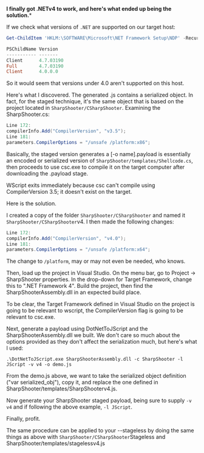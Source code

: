 **I finally got .NETv4 to work, and here's what ended up being the solution.***

If we check what versions of `.NET` are supported on our target host:

```powershell
Get-ChildItem 'HKLM:\SOFTWARE\Microsoft\NET Framework Setup\NDP' -Recurse | Get-ItemProperty -Name version -EA 0 | Where { $_.PSChildName -Match '^(?!S)\p{L}'} | Select PSChildName, version

PSChildName Version
----------- -------
Client      4.7.03190
Full        4.7.03190
Client      4.0.0.0
```

So it would seem that versions under 4.0 aren't supported on this host.

Here's what I discovered.  The generated .js contains a serialized object. In fact, for the staged technique, it's the same object that is based on the project located in `SharpShooter/CSharpShooter`.  Examining the SharpShooter.cs:
```cs
Line 172:
compilerInfo.Add("CompilerVersion", "v3.5");
Line 181:
parameters.CompilerOptions = "/unsafe /platform:x86";
```

Basically, the staged version generates a [-o name].payload is essentially an encoded or serialized version of `SharpShooter/templates/Shellcode.cs`, then proceeds to use csc.exe to compile it on the target computer after downloading the .payload stage.

WScript exits immediately because csc can't compile using CompilerVersion 3.5; it doesn't exist on the target.

Here is the solution.

I created a copy of the folder `SharpShooter/CSharpShooter` and named it `SharpShooter/CSharpShooter`v4. I then made the following changes:
```cs
Line 172:
compilerInfo.Add("CompilerVersion", "v4.0");
Line 181:
parameters.CompilerOptions = "/unsafe /platform:x64";
```

The change to `/platform`, may or may not even be needed, who knows.

Then, load up the project in Visual Studio.  On the menu bar, go to Project -> SharpShooter properties.  In the drop-down for Target Framework, change this to ".NET Framework 4".  Build the project, then find the SharpShooterAssembly.dll in an expected build place.

To be clear, the Target Framework defined in Visual Studio on the project is going to be relevant to wscript, the CompilerVersion flag is going to be relevant to csc.exe.

Next, generate a payload using DotNetToJScript and the SharpShooterAssembly.dll we built.  We don't care so much about the options provided as they don't affect the serialization much, but here's what I used:
```shell
.\DotNetToJScript.exe SharpShooterAssembly.dll -c SharpShooter -l JScript -v v4 -o demo.js
```

From the demo.js above, we want to take the serialized object definition ("var serialized_obj"), copy it, and replace the one defined in SharpShooter/templates/SharpShooterv4.js.

Now generate your SharpShooter staged payload, being sure to supply `-v v4` and if following the above example, `-l JScript`.

Finally, profit.

The same procedure can be applied to your --stageless by doing the same things as above with `SharpShooter/CSharpShooter`Stageless and SharpShooter/templates/stagelessv4.js
